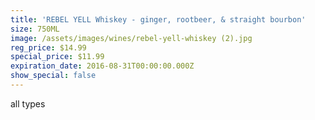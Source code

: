 ```yaml
---
title: 'REBEL YELL Whiskey - ginger, rootbeer, & straight bourbon'
size: 750ML
image: /assets/images/wines/rebel-yell-whiskey (2).jpg
reg_price: $14.99
special_price: $11.99
expiration_date: 2016-08-31T00:00:00.000Z
show_special: false
---
```



all types